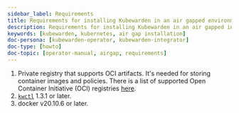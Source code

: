 ```yaml
---
sidebar_label: Requirements
title: Requirements for installing Kubewarden in an air gapped environment
description: Requirements for installing Kubewarden in an air gapped installation.
keywords: [kubewarden, kubernetes, air gap installation]
doc-persona: [kubewarden-operator, kubewarden-integrator]
doc-type: [howto]
doc-topic: [operator-manual, airgap, requirements]
---
```


<head>
  <link rel="canonical" href="https://docs.kubewarden.io/howtos/airgap/requirements"/>
</head>

1. Private registry that supports OCI artifacts.
It's needed for storing container images and policies.
There is a list of supported Open Container Initiative (OCI) registries [here](../../reference/oci-registries-support).
1. [`kwctl`](https://github.com/kubewarden/kwctl) 1.3.1 or later.
1. docker v20.10.6 or later.
